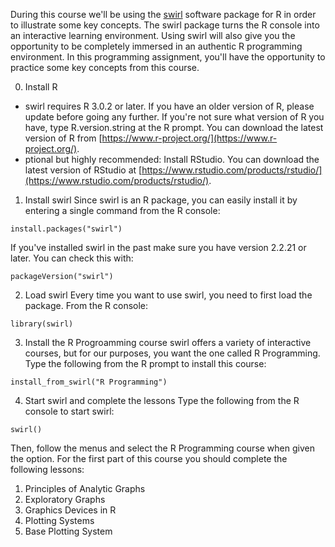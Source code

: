 During this course we'll be using the [swirl](http://swirlstats.com/) software package for R in order to illustrate some key concepts. The swirl package turns the R console into an interactive learning environment. Using swirl will also give you the opportunity to be completely immersed in an authentic R programming environment. In this programming assignment, you'll have the opportunity to practice some key concepts from this course.

0. Install R
- swirl requires R 3.0.2 or later. If you have an older version of R, please update before going any further. If you're not sure what version of R you have, type R.version.string at the R prompt. You can download the latest version of R from [https://www.r-project.org/](https://www.r-project.org/).
- ptional but highly recommended: Install RStudio. You can download the latest version of RStudio at [https://www.rstudio.com/products/rstudio/](https://www.rstudio.com/products/rstudio/).

1. Install swirl
Since swirl is an R package, you can easily install it by entering a single command from the R console:

```install.packages("swirl")```

If you've installed swirl in the past make sure you have version 2.2.21 or later. You can check this with:

```packageVersion("swirl")```

2. Load swirl
Every time you want to use swirl, you need to first load the package. From the R console:

```library(swirl)```

3. Install the R Progroamming course
swirl offers a variety of interactive courses, but for our purposes, you want the one called R Programming. Type the following from the R prompt to install this course:

```install_from_swirl("R Programming")```

4. Start swirl and complete the lessons
Type the following from the R console to start swirl:

```swirl()```

Then, follow the menus and select the R Programming course when given the option. For the first part of this course you should complete the following lessons:

1. Principles of Analytic Graphs
2. Exploratory Graphs
3. Graphics Devices in R
4. Plotting Systems
5. Base Plotting System
